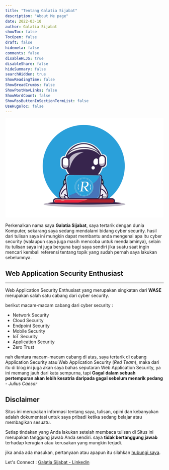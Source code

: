 ```yaml
---
title: "Tentang Galatia Sijabat"
description: "About Me page"
date: 2022-03-10
author: Galatia Sijabat
showToc: false
TocOpen: false
draft: false
hidemeta: false
comments: false
disableHLJS: true
disableShare: false
hideSummary: false
searchHidden: true
ShowReadingTime: false
ShowBreadCrumbs: false
ShowPostNavLinks: false
ShowWordCount: false
ShowRssButtonInSectionTermList: false
UseHugoToc: false
---
```



![Logo](./logo.webp)

Perkenalkan nama saya **Galatia Sijabat**, saya tertarik dengan dunia Komputer, sekarang saya sedang mendalami bidang cyber security. hasil dari tulisan saya ini mungkin dapat membantu anda mengenal apa itu cyber security (walaupun saya juga masih mencoba untuk mendalaminya), selain itu tulisan saya ini juga berguna bagi saya sendiri jika suatu saat ingin mencari kembali referensi tentang topik yang sudah pernah saya lakukan sebelumnya.

## Web Application Security Enthusiast

---

Web Application Security Enthusiast yang merupakan singkatan dari **WASE** merupakan salah satu cabang dari cyber security.

berikut macam-macam cabang dari cyber security :

- Network Security
- Cloud Security
- Endpoint Security
- Mobile Security
- IoT Security
- Application Security
- Zero Trust

nah diantara macam-macam cabang di atas, saya tertarik di cabang Application Security atau Web Application Security (_Red Team_), maka dari itu di blog ini juga akan saya bahas seputaran Web Application Security, ya ini memang jauh dari kata sempurna, tapi **Gagal dalam sebuah pertempuran akan lebih kesatria daripada gagal sebelum menarik pedang** - _Julius Caesar_

## Disclaimer

Situs ini merupakan informasi tentang saya, tulisan, opini dan kebanyakan adalah dokumentasi untuk saya pribadi ketika sedang belajar atau membagikan sesuatu.

Setiap tindakan yang Anda lakukan setelah membaca tulisan di Situs ini merupakan tanggung jawab Anda sendiri. saya **tidak bertanggung jawab** terhadap kerugian atau kerusakan yang mungkin terjadi.

jika anda ada masukan, pertanyaan atau apapun itu silahkan [hubungi saya](/contact).

Let's Connect : [Galatia Sijabat - Linkedin](https://linkedin.com/in/galatiasijabat)
